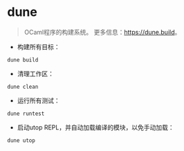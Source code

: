 # dune

> OCaml程序的构建系统。
> 更多信息：<https://dune.build>。

- 构建所有目标：

`dune build`

- 清理工作区：

`dune clean`

- 运行所有测试：

`dune runtest`

- 启动utop REPL，并自动加载编译的模块，以免手动加载：

`dune utop`